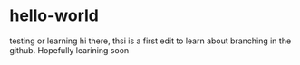 # hello-world
testing or learning
hi there, thsi is a first edit to learn  about branching in the github.
Hopefully learining soon
